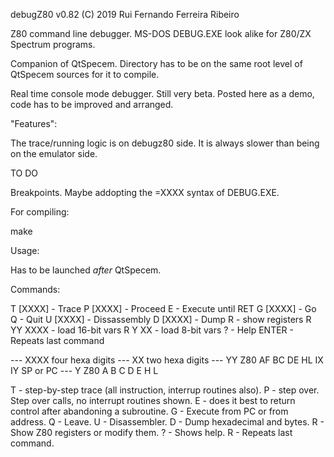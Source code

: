 
debugZ80 v0.82
(C) 2019 Rui Fernando Ferreira Ribeiro

Z80 command line debugger.
MS-DOS DEBUG.EXE look alike for Z80/ZX Spectrum programs.

Companion of QtSpecem. Directory has to be on the same root level of QtSpecem sources for it to compile.

Real time console mode debugger. Still very beta. Posted here as a demo, code has to be improved and arranged.


"Features":

The trace/running logic is on debugz80 side. It is always slower than being on the emulator side.

TO DO

Breakpoints.
Maybe addopting the =XXXX syntax of DEBUG.EXE.

For compiling:

make

Usage:

Has to be launched *after* QtSpecem.

Commands:
   
 T [XXXX]  - Trace
 P [XXXX]  - Proceed
 E         - Execute until RET
 G [XXXX]  - Go
 Q         - Quit
 U [XXXX]  - Dissassembly
 D [XXXX]  - Dump
 R         - show registers
 R YY XXXX - load 16-bit vars
 R Y XX    - load 8-bit vars
 ?         - Help
 ENTER     - Repeats last command

 --- XXXX four hexa digits
 --- XX   two  hexa digits
 --- YY   Z80 AF BC DE HL IX IY SP or PC
 --- Y    Z80 A B C D E H L

T - step-by-step trace (all instruction, interrup routines also).
P - step over. Step over calls, no interrupt routines shown.
E - does it best to return control after abandoning a subroutine.
G - Execute from PC or from address.
Q - Leave.
U - Disassembler.
D - Dump hexadecimal and bytes.
R - Show Z80 registers or modify them.
? - Shows help.
R - Repeats last command.

